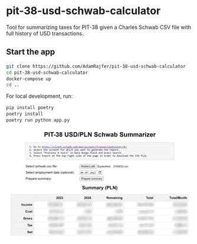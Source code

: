 # pit-38-usd-schwab-calculator

Tool for summarizing taxes for PIT-38 given a Charles Schwab CSV file with full history of USD transactions.

## Start the app

```bash
git clone https://github.com/AdamRajfer/pit-38-usd-schwab-calculator
cd pit-38-usd-schwab-calculator
docker-compose up
cd ..
```

For local development, run:

```bash
pip install poetry
poetry install
poetry run python app.py
```

![demo](imgs/demo.jpg)
